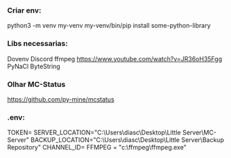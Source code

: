 ### Criar env: 

python3 -m venv my-venv
my-venv/bin/pip install some-python-library

### Libs necessarias:
Dovenv
Discord
ffmpeg https://www.youtube.com/watch?v=JR36oH35Fgg
PyNaCl
ByteString

### Olhar MC-Status

https://github.com/py-mine/mcstatus

### .env: 

TOKEN=
SERVER_LOCATION="C:\\Users\\diasc\\Desktop\\Little Server\\MC-Server"
BACKUP_LOCATION="C:\\Users\\diasc\\Desktop\\Little Server\\Backup Repository"
CHANNEL_ID=
FFMPEG = "c:\\ffmpeg\\ffmpeg.exe"
